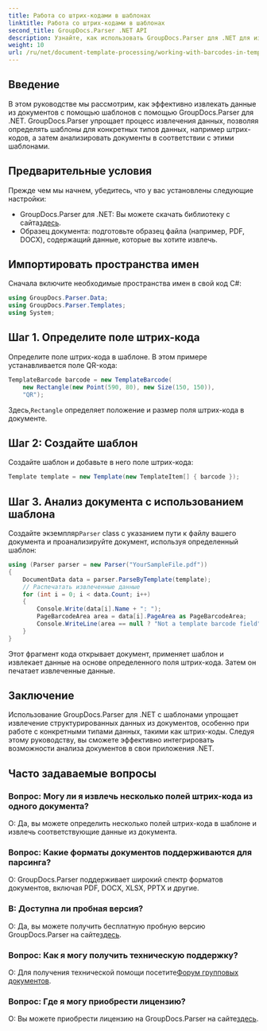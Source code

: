 ```yaml
---
title: Работа со штрих-кодами в шаблонах
linktitle: Работа со штрих-кодами в шаблонах
second_title: GroupDocs.Parser .NET API
description: Узнайте, как использовать GroupDocs.Parser для .NET для извлечения структурированных данных из документов с помощью шаблонов. Упростите извлечение данных с помощью полей штрих-кода.
weight: 10
url: /ru/net/document-template-processing/working-with-barcodes-in-templates/
---
```

## Введение
В этом руководстве мы рассмотрим, как эффективно извлекать данные из документов с помощью шаблонов с помощью GroupDocs.Parser для .NET. GroupDocs.Parser упрощает процесс извлечения данных, позволяя определять шаблоны для конкретных типов данных, например штрих-кодов, а затем анализировать документы в соответствии с этими шаблонами.
## Предварительные условия
Прежде чем мы начнем, убедитесь, что у вас установлены следующие настройки:
-  GroupDocs.Parser для .NET: Вы можете скачать библиотеку с сайта[здесь](https://releases.groupdocs.com/parser/net/).
- Образец документа: подготовьте образец файла (например, PDF, DOCX), содержащий данные, которые вы хотите извлечь.

## Импортировать пространства имен
Сначала включите необходимые пространства имен в свой код C#:
```csharp
using GroupDocs.Parser.Data;
using GroupDocs.Parser.Templates;
using System;
```
## Шаг 1. Определите поле штрих-кода
Определите поле штрих-кода в шаблоне. В этом примере устанавливается поле QR-кода:
```csharp
TemplateBarcode barcode = new TemplateBarcode(
    new Rectangle(new Point(590, 80), new Size(150, 150)),
    "QR");
```
 Здесь,`Rectangle` определяет положение и размер поля штрих-кода в документе.
## Шаг 2: Создайте шаблон
Создайте шаблон и добавьте в него поле штрих-кода:
```csharp
Template template = new Template(new TemplateItem[] { barcode });
```
## Шаг 3. Анализ документа с использованием шаблона
 Создайте экземпляр`Parser` class с указанием пути к файлу вашего документа и проанализируйте документ, используя определенный шаблон:
```csharp
using (Parser parser = new Parser("YourSampleFile.pdf"))
{
    DocumentData data = parser.ParseByTemplate(template);
    // Распечатать извлеченные данные
    for (int i = 0; i < data.Count; i++)
    {
        Console.Write(data[i].Name + ": ");
        PageBarcodeArea area = data[i].PageArea as PageBarcodeArea;
        Console.WriteLine(area == null ? "Not a template barcode field" : area.Value);
    }
}
```
Этот фрагмент кода открывает документ, применяет шаблон и извлекает данные на основе определенного поля штрих-кода. Затем он печатает извлеченные данные.

## Заключение
Использование GroupDocs.Parser для .NET с шаблонами упрощает извлечение структурированных данных из документов, особенно при работе с конкретными типами данных, такими как штрих-коды. Следуя этому руководству, вы сможете эффективно интегрировать возможности анализа документов в свои приложения .NET.

## Часто задаваемые вопросы
### Вопрос: Могу ли я извлечь несколько полей штрих-кода из одного документа?
О: Да, вы можете определить несколько полей штрих-кода в шаблоне и извлечь соответствующие данные из документа.
### Вопрос: Какие форматы документов поддерживаются для парсинга?
О: GroupDocs.Parser поддерживает широкий спектр форматов документов, включая PDF, DOCX, XLSX, PPTX и другие.
### В: Доступна ли пробная версия?
 О: Да, вы можете получить бесплатную пробную версию GroupDocs.Parser на сайте[здесь](https://releases.groupdocs.com/).
### Вопрос: Как я могу получить техническую поддержку?
 О: Для получения технической помощи посетите[Форум групповых документов](https://forum.groupdocs.com/c/parser/17).
### Вопрос: Где я могу приобрести лицензию?
 О: Вы можете приобрести лицензию на GroupDocs.Parser на сайте[здесь](https://purchase.groupdocs.com/buy).